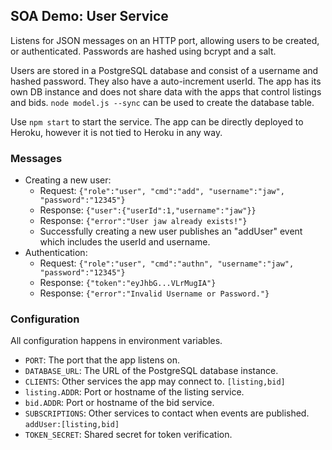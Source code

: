 ## SOA Demo: User Service

Listens for JSON messages on an HTTP port, allowing users to be created, or authenticated.  Passwords are hashed using bcrypt and a salt.

Users are stored in a PostgreSQL database and consist of a username and hashed password.  They also have a auto-increment userId.  The app has its own DB instance and does not share data with the apps that control listings and bids.  `node model.js --sync` can be used to create the database table.

Use `npm start` to start the service.  The app can be directly deployed to Heroku, however it is not tied to Heroku in any way.

### Messages

* Creating a new user:
  * Request:  `{"role":"user", "cmd":"add", "username":"jaw", "password":"12345"}` 
  * Response: `{"user":{"userId":1,"username":"jaw"}}`
  * Response: `{"error":"User jaw already exists!"}`
  * Successfully creating a new user publishes an "addUser" event which includes the userId and username.
* Authentication:
  * Request:  `{"role":"user", "cmd":"authn", "username":"jaw", "password":"12345"}`
  * Response: `{"token":"eyJhbG...VLrMugIA"}`
  * Response: `{"error":"Invalid Username or Password."}`

### Configuration

All configuration happens in environment variables.

* `PORT`: The port that the app listens on.
* `DATABASE_URL`: The URL of the PostgreSQL database instance.
* `CLIENTS`: Other services the app may connect to.  `[listing,bid]`
* `listing.ADDR`: Port or hostname of the listing service.
* `bid.ADDR`: Port or hostname of the bid service.
* `SUBSCRIPTIONS`: Other services to contact when events are published.  `addUser:[listing,bid]`
* `TOKEN_SECRET`: Shared secret for token verification.
